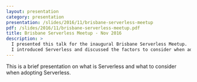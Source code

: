 ```yaml
---
layout: presentation
category: presentation
presentation: /slides/2016/11/brisbane-serverless-meetup
pdf: /slides/2016/11/brisbane-serverless-meetup.pdf
title: Brisbane Serverless Meetup - Nov 2016
description: >
  I presented this talk for the inaugural Brisbane Serverless Meetup.
  I introduced Serverless and discussed the factors to consider when adopting Serverless
---
```


This is a brief presentation on what is Serverless and what to consider when adopting Serverless.
